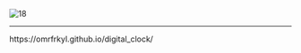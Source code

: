 ![18](https://user-images.githubusercontent.com/93818418/162626783-1363ce42-3b7f-4f80-a29e-30ed4318e8ae.png)
<hr>
https://omrfrkyl.github.io/digital_clock/
